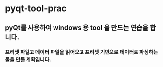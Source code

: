 # pyqt-tool-prac

## pyQt를 사용하여 windows 용 tool 을 만드는 연습을 합니다.
### 프리셋 파일고 데이터 파일을 읽어오고 프리셋 기반으로 데이터르 파싱하는 툴을 만들 계획입니다.


